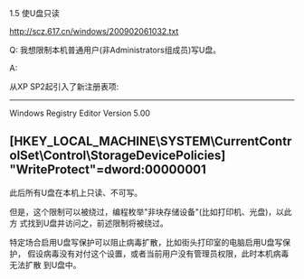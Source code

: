 1.5 使U盘只读

http://scz.617.cn/windows/200902061032.txt

Q: 我想限制本机普通用户(非Administrators组成员)写U盘。

A:

从XP SP2起引入了新注册表项:

--------------------------------------------------------------------------
Windows Registry Editor Version 5.00

[HKEY_LOCAL_MACHINE\SYSTEM\CurrentControlSet\Control\StorageDevicePolicies]
"WriteProtect"=dword:00000001
--------------------------------------------------------------------------

此后所有U盘在本机上只读、不可写。

但是，这个限制可以被绕过，编程枚举"非块存储设备"(比如打印机、光盘)，以此方
式找到U盘并访问之，前述限制将被绕过。

特定场合启用U盘写保护可以阻止病毒扩散，比如街头打印室的电脑启用U盘写保护，
假设病毒没有对付这个设置，或者当前用户没有管理员权限，此时本机病毒无法扩散
到U盘中。
